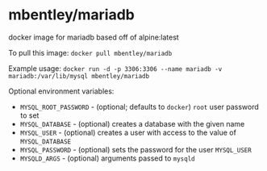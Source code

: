 mbentley/mariadb
================

docker image for mariadb based off of alpine:latest

To pull this image:
`docker pull mbentley/mariadb`

Example usage:
`docker run -d -p 3306:3306 --name mariadb -v mariadb:/var/lib/mysql mbentley/mariadb`

Optional environment variables:
  * `MYSQL_ROOT_PASSWORD` - (optional; defaults to `docker`) `root` user password to set
  * `MYSQL_DATABASE` - (optional) creates a database with the given name
  * `MYSQL_USER` - (optional) creates a user with access to the value of `MYSQL_DATABASE`
  * `MYSQL_PASSWORD` - (optional) sets the password for the user `MYSQL_USER`
  * `MYSQLD_ARGS` - (optional) arguments passed to `mysqld`
